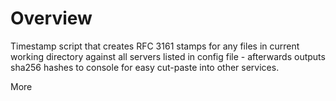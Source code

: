 # Overview
Timestamp script that creates RFC 3161 stamps for any files in current working directory against all servers listed in config file - afterwards outputs sha256 hashes to console for easy cut-paste into other services.

More
